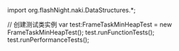 import org.flashNight.naki.DataStructures.*;

// 创建测试类实例
var test:FrameTaskMinHeapTest = new FrameTaskMinHeapTest();
test.runFunctionTests();
test.runPerformanceTests();
